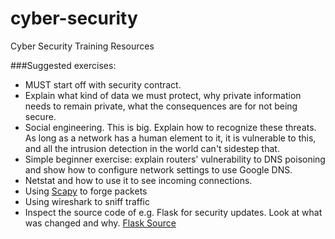 # cyber-security
Cyber Security Training Resources

###Suggested exercises:
- MUST start off with security contract. 
- Explain what kind of data we must protect, why private information needs to remain private, what the consequences are for not being secure.
- Social engineering. This is big. Explain how to recognize these threats. As long as a network has a human element to it, it is vulnerable to this, and all the intrusion detection in the world can't sidestep that.
- Simple beginner exercise: explain routers' vulnerability to DNS poisoning and show how to configure network settings to use Google DNS.
- Netstat and how to use it to see incoming connections.
- Using [Scapy](http://www.secdev.org/projects/scapy/) to forge packets
- Using wireshark to sniff traffic
- Inspect the source code of e.g. Flask for security updates. Look at what was changed and why. [Flask Source](https://github.com/pallets/flask)
